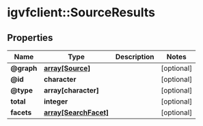 # igvfclient::SourceResults


## Properties
Name | Type | Description | Notes
------------ | ------------- | ------------- | -------------
**@graph** | [**array[Source]**](Source.md) |  | [optional] 
**@id** | **character** |  | [optional] 
**@type** | **array[character]** |  | [optional] 
**total** | **integer** |  | [optional] 
**facets** | [**array[SearchFacet]**](SearchFacet.md) |  | [optional] 


